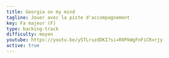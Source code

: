 ```yaml
---
title: Georgia on my mind
tagline: Jouer avec la piste d'accompagnement
key: Fa majeur (F)
type: backing-track
difficulty: moyen
youtube: https://youtu.be/y5TLruzdDKI?si=R0PkWgFnFiCRxrjy
active: true
---
```


